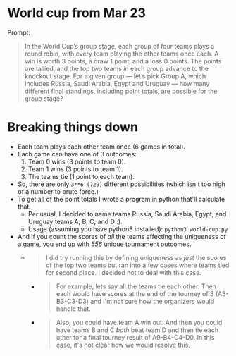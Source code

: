 # World cup from Mar 23

Prompt:

> In the World Cup’s group stage, each group of four teams plays a round robin,
> with every team playing the other teams once each. A win is worth 3 points, a
> draw 1 point, and a loss 0 points. The points are tallied, and the top two
> teams in each group advance to the knockout stage. For a given group — let’s
> pick Group A, which includes Russia, Saudi Arabia, Egypt and Uruguay — how
> many different final standings, including point totals, are possible for the
> group stage?

# Breaking things down

* Each team plays each other team once (6 games in total).
* Each game can have one of 3 outcomes:
  1. Team 0 wins (3 points to team 0).
  1. Team 1 wins (3 points to team 1).
  1. The teams tie (1 point to each team).
* So, there are only `3**6 (729)` different possibilities (which isn't too high
  of a number to brute force.)
* To get all of the point totals I wrote a program in python that'll calculate
  that.
  * Per usual, I decided to name teams Russia, Saudi Arabia, Egypt, and Uruguay
    teams A, B, C, and D :).
  * Usage (assuming you have python3 installed): `python3 world-cup.py`
* And if you count the scores of _all_ the teams affecting the uniqueness of a
  game, you end up with *556* unique tournament outcomes.
  * > I did try running this by defining uniqueness as _just_ the scores of the
    top two teams but ran into a few cases where teams tied for second place. I
    decided not to deal with this case.
    * > For example, lets say all the teams tie each other. Then each would
      have scores at the end of the tourney of 3 (A3-B3-C3-D3) and I'm not sure
      how the organizers would handle that.
    * > Also, you could have team A win out. And then you could have teams B and C _both_
      beat team D and then tie each other for a final tourney result of A9-B4-C4-D0.
      In this case, it's not clear how we would resolve this.

